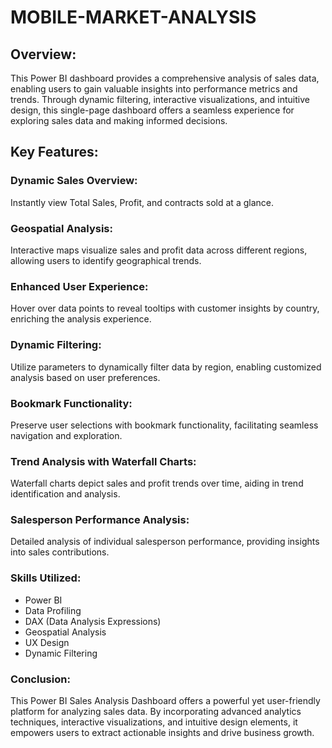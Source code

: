 # MOBILE-MARKET-ANALYSIS
## Overview:
This Power BI dashboard provides a comprehensive analysis of sales data, enabling users to gain valuable insights into performance metrics and trends. Through dynamic filtering, interactive visualizations, and intuitive design, this single-page dashboard offers a seamless experience for exploring sales data and making informed decisions.

## Key Features:
### Dynamic Sales Overview:
Instantly view Total Sales, Profit, and contracts sold at a glance.
### Geospatial Analysis:
Interactive maps visualize sales and profit data across different regions, allowing users to identify geographical trends.
### Enhanced User Experience:
Hover over data points to reveal tooltips with customer insights by country, enriching the analysis experience.
### Dynamic Filtering:
Utilize parameters to dynamically filter data by region, enabling customized analysis based on user preferences.
### Bookmark Functionality:
Preserve user selections with bookmark functionality, facilitating seamless navigation and exploration.
### Trend Analysis with Waterfall Charts:

Waterfall charts depict sales and profit trends over time, aiding in trend identification and analysis.
### Salesperson Performance Analysis:

Detailed analysis of individual salesperson performance, providing insights into sales contributions.
### Skills Utilized:

* Power BI
* Data Profiling
* DAX (Data Analysis Expressions)
* Geospatial Analysis
* UX Design
* Dynamic Filtering
### Conclusion:
This Power BI Sales Analysis Dashboard offers a powerful yet user-friendly platform for analyzing sales data. By incorporating advanced analytics techniques, interactive visualizations, and intuitive design elements, it empowers users to extract actionable insights and drive business growth.
